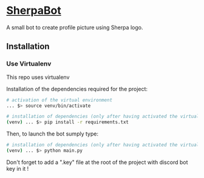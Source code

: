 # [SherpaBot](https://github.com/LouisMeMyself/sherpabot)

A small bot to create profile picture using Sherpa logo.

Installation
-------

### Use Virtualenv

This repo uses virtualenv

Installation of the dependencies required for the project:
```bash
# activation of the virtual environment
... $> source venv/bin/activate

# installation of dependencies (only after having activated the virtual environment!)
(venv) ... $> pip install -r requirements.txt
```

Then, to launch the bot sumply type:
```bash
# installation of dependencies (only after having activated the virtual environment!)
(venv) ... $> python main.py
```

Don't forget to add a ".key" file at the root of the project with discord bot key in it !